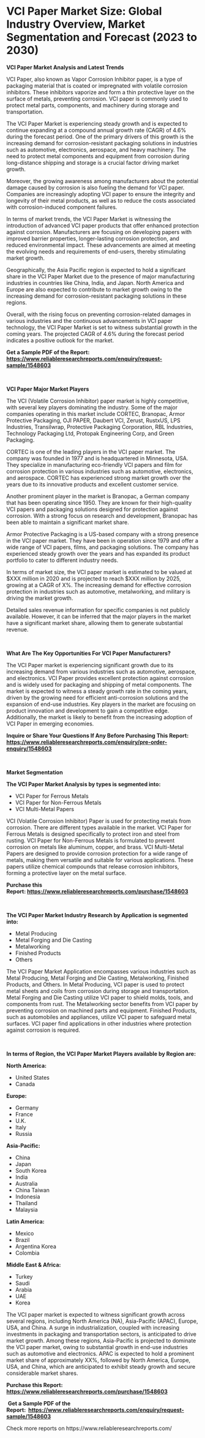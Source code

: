 <p><h1>VCI Paper Market Size: Global Industry Overview, Market Segmentation and Forecast (2023 to 2030)</h1></p><p><strong>VCI Paper Market Analysis and Latest Trends</strong></p>
<p><p>VCI Paper, also known as Vapor Corrosion Inhibitor paper, is a type of packaging material that is coated or impregnated with volatile corrosion inhibitors. These inhibitors vaporize and form a thin protective layer on the surface of metals, preventing corrosion. VCI paper is commonly used to protect metal parts, components, and machinery during storage and transportation.</p><p>The VCI Paper Market is experiencing steady growth and is expected to continue expanding at a compound annual growth rate (CAGR) of 4.6% during the forecast period. One of the primary drivers of this growth is the increasing demand for corrosion-resistant packaging solutions in industries such as automotive, electronics, aerospace, and heavy machinery. The need to protect metal components and equipment from corrosion during long-distance shipping and storage is a crucial factor driving market growth.</p><p>Moreover, the growing awareness among manufacturers about the potential damage caused by corrosion is also fueling the demand for VCI paper. Companies are increasingly adopting VCI paper to ensure the integrity and longevity of their metal products, as well as to reduce the costs associated with corrosion-induced component failures.</p><p>In terms of market trends, the VCI Paper Market is witnessing the introduction of advanced VCI paper products that offer enhanced protection against corrosion. Manufacturers are focusing on developing papers with improved barrier properties, longer-lasting corrosion protection, and reduced environmental impact. These advancements are aimed at meeting the evolving needs and requirements of end-users, thereby stimulating market growth.</p><p>Geographically, the Asia Pacific region is expected to hold a significant share in the VCI Paper Market due to the presence of major manufacturing industries in countries like China, India, and Japan. North America and Europe are also expected to contribute to market growth owing to the increasing demand for corrosion-resistant packaging solutions in these regions.</p><p>Overall, with the rising focus on preventing corrosion-related damages in various industries and the continuous advancements in VCI paper technology, the VCI Paper Market is set to witness substantial growth in the coming years. The projected CAGR of 4.6% during the forecast period indicates a positive outlook for the market.</p></p>
<p><strong>Get a Sample PDF of the Report:&nbsp; <a href="https://www.reliableresearchreports.com/enquiry/request-sample/1548603">https://www.reliableresearchreports.com/enquiry/request-sample/1548603</a></strong></p>
<p>&nbsp;</p>
<p><strong>VCI Paper Major Market Players</strong></p>
<p><p>The VCI (Volatile Corrosion Inhibitor) paper market is highly competitive, with several key players dominating the industry. Some of the major companies operating in this market include CORTEC, Branopac, Armor Protective Packaging, OJI PAPER, Daubert VCI, Zerust, RustxUS, LPS Industries, Transilwrap, Protective Packaging Corporation, RBL Industries, Technology Packaging Ltd, Protopak Engineering Corp, and Green Packaging.</p><p>CORTEC is one of the leading players in the VCI paper market. The company was founded in 1977 and is headquartered in Minnesota, USA. They specialize in manufacturing eco-friendly VCI papers and film for corrosion protection in various industries such as automotive, electronics, and aerospace. CORTEC has experienced strong market growth over the years due to its innovative products and excellent customer service.</p><p>Another prominent player in the market is Branopac, a German company that has been operating since 1950. They are known for their high-quality VCI papers and packaging solutions designed for protection against corrosion. With a strong focus on research and development, Branopac has been able to maintain a significant market share.</p><p>Armor Protective Packaging is a US-based company with a strong presence in the VCI paper market. They have been in operation since 1979 and offer a wide range of VCI papers, films, and packaging solutions. The company has experienced steady growth over the years and has expanded its product portfolio to cater to different industry needs.</p><p>In terms of market size, the VCI paper market is estimated to be valued at $XXX million in 2020 and is projected to reach $XXX million by 2025, growing at a CAGR of X%. The increasing demand for effective corrosion protection in industries such as automotive, metalworking, and military is driving the market growth.</p><p>Detailed sales revenue information for specific companies is not publicly available. However, it can be inferred that the major players in the market have a significant market share, allowing them to generate substantial revenue.</p></p>
<p>&nbsp;</p>
<p><strong>What Are The Key Opportunities For VCI Paper Manufacturers?</strong></p>
<p><p>The VCI Paper market is experiencing significant growth due to its increasing demand from various industries such as automotive, aerospace, and electronics. VCI Paper provides excellent protection against corrosion and is widely used for packaging and shipping of metal components. The market is expected to witness a steady growth rate in the coming years, driven by the growing need for efficient anti-corrosion solutions and the expansion of end-use industries. Key players in the market are focusing on product innovation and development to gain a competitive edge. Additionally, the market is likely to benefit from the increasing adoption of VCI Paper in emerging economies.</p></p>
<p><strong>Inquire or Share Your Questions If Any Before Purchasing This Report: <a href="https://www.reliableresearchreports.com/enquiry/pre-order-enquiry/1548603">https://www.reliableresearchreports.com/enquiry/pre-order-enquiry/1548603</a></strong></p>
<p>&nbsp;</p>
<p><strong>Market Segmentation</strong></p>
<p><strong>The VCI Paper Market Analysis by types is segmented into:</strong></p>
<p><ul><li>VCI Paper for Ferrous Metals</li><li>VCI Paper for Non-Ferrous Metals</li><li>VCI Multi-Metal Papers</li></ul></p>
<p><p>VCI (Volatile Corrosion Inhibitor) Paper is used for protecting metals from corrosion. There are different types available in the market. VCI Paper for Ferrous Metals is designed specifically to protect iron and steel from rusting. VCI Paper for Non-Ferrous Metals is formulated to prevent corrosion on metals like aluminum, copper, and brass. VCI Multi-Metal Papers are designed to provide corrosion protection for a wide range of metals, making them versatile and suitable for various applications. These papers utilize chemical compounds that release corrosion inhibitors, forming a protective layer on the metal surface.</p></p>
<p><strong>Purchase this Report:&nbsp;<a href="https://www.reliableresearchreports.com/purchase/1548603">https://www.reliableresearchreports.com/purchase/1548603</a></strong></p>
<p>&nbsp;</p>
<p><strong>The VCI Paper Market Industry Research by Application is segmented into:</strong></p>
<p><ul><li>Metal Producing</li><li>Metal Forging and Die Casting</li><li>Metalworking</li><li>Finished Products</li><li>Others</li></ul></p>
<p><p>The VCI Paper Market Application encompasses various industries such as Metal Producing, Metal Forging and Die Casting, Metalworking, Finished Products, and Others. In Metal Producing, VCI paper is used to protect metal sheets and coils from corrosion during storage and transportation. Metal Forging and Die Casting utilize VCI paper to shield molds, tools, and components from rust. The Metalworking sector benefits from VCI paper by preventing corrosion on machined parts and equipment. Finished Products, such as automobiles and appliances, utilize VCI paper to safeguard metal surfaces. VCI paper find applications in other industries where protection against corrosion is required.</p></p>
<p>&nbsp;</p>
<p><strong>In terms of Region, the VCI Paper Market Players available by Region are:</strong></p>
<p>
    <p> <strong> North America: </strong>
        <ul>
            <li>United States</li>
            <li>Canada</li>
        </ul>
        </p> 
    <p> <strong> Europe: </strong>
        <ul>
            <li>Germany</li>
            <li>France</li>
            <li>U.K.</li>
            <li>Italy</li>
            <li>Russia</li>
        </ul>
        </p> 
    <p> <strong> Asia-Pacific: </strong>
        <ul>
            <li>China</li>
            <li>Japan</li>
            <li>South Korea</li>
            <li>India</li>
            <li>Australia</li>
            <li>China Taiwan</li>
            <li>Indonesia</li>
            <li>Thailand</li>
            <li>Malaysia</li>
        </ul>
        </p> 
    <p> <strong> Latin America: </strong>
        <ul>
            <li>Mexico</li>
            <li>Brazil</li>
            <li>Argentina Korea</li>
            <li>Colombia</li>
        </ul>
        </p> 
    <p> <strong> Middle East & Africa: </strong>
        <ul>
            <li>Turkey</li>
            <li>Saudi</li>
            <li>Arabia</li>
            <li>UAE</li>
            <li>Korea</li>
        </ul>
    </p>
    </p>
<p><p>The VCI paper market is expected to witness significant growth across several regions, including North America (NA), Asia-Pacific (APAC), Europe, USA, and China. A surge in industrialization, coupled with increasing investments in packaging and transportation sectors, is anticipated to drive market growth. Among these regions, Asia-Pacific is projected to dominate the VCI paper market, owing to substantial growth in end-use industries such as automotive and electronics. APAC is expected to hold a prominent market share of approximately XX%, followed by North America, Europe, USA, and China, which are anticipated to exhibit steady growth and secure considerable market shares.</p></p>
<p><strong>Purchase this Report: <a href="https://www.reliableresearchreports.com/purchase/1548603">https://www.reliableresearchreports.com/purchase/1548603</a></strong></p>
<p>&nbsp;<strong>Get a Sample PDF of the Report:&nbsp;&nbsp;<a href="https://www.reliableresearchreports.com/enquiry/request-sample/1548603">https://www.reliableresearchreports.com/enquiry/request-sample/1548603</a></strong></p>
<p><strong></strong></p>
<p>Check more reports on https://www.reliableresearchreports.com/</p>